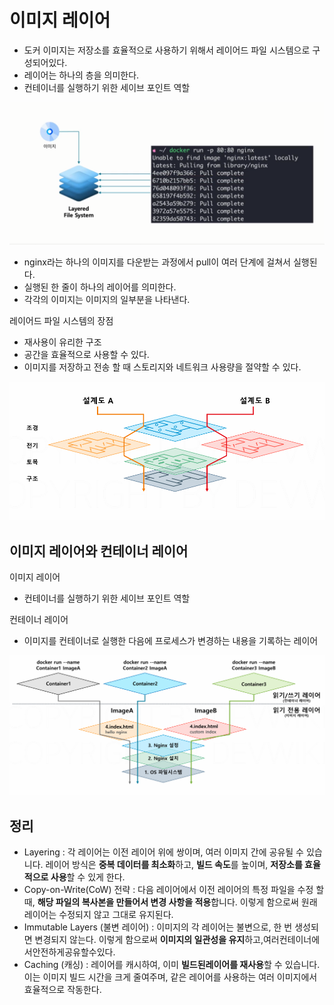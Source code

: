 # 이미지 레이어
- 도커 이미지는 저장소를 효율적으로 사용하기 위해서 레이어드 파일 시스템으로 구성되어있다.
- 레이어는 하나의 층을 의미한다.
- 컨테이너를 실행하기 위한 세이브 포인트 역할

![이미지 레이어](<./images/이미지_레이어.png>)
- nginx라는 하나의 이미지를 다운받는 과정에서 pull이 여러 단계에 걸쳐서 실행된다.
- 실행된 한 줄이 하나의 레이어를 의미한다.
- 각각의 이미지는 이미지의 일부분을 나타낸다.


레이어드 파일 시스템의 장점
- 재사용이 유리한 구조
- 공간을 효율적으로 사용할 수 있다.
- 이미지를 저장하고 전송 할 때 스토리지와 네트워크 사용량을 절약할 수 있다.

![이미지 레이어 예시](<./images/이미지_레이어_예시.png>)

## 이미지 레이어와 컨테이너 레이어
이미지 레이어
- 컨테이너를 실행하기 위한 세이브 포인트 역할

컨테이너 레이어
- 이미지를 컨테이너로 실행한 다음에 프로세스가 변경하는 내용을 기록하는 레이어

![이미지 레이어와 컨테이너 레이어](<./images/이미지_레이어_컨테이너_레이어.png>)

## 정리
- Layering : 각 레이어는 이전 레이어 위에 쌍이며, 여러 이미지 간에 공유될 수 있습니다. 레이어 방식은 **중복 데이터를 최소화**하고, **빌드 속도**를 높이며, **저장소를 효율적으로 사용**할 수 있게 한다.
- Copy-on-Write(CoW) 전략 : 다음 레이어에서 이전 레이어의 특정 파일을 수정 할 때, **해당 파일의 복사본을 만들어서 변경 사항을 적용**합니다. 이렇게 함으로써 원래 레이어는 수정되지 않고 그대로 유지된다.
- Immutable Layers (불변 레이어) : 이미지의 각 레이어는 불변으로, 한 번 생성되면 변경되지 않는다. 이렇게 함으로써 **이미지의 일관성을 유지**하고,여러컨테이너에서안전하게공유할수있다. 
- Caching (캐싱) : 레이어를 캐시하여, 이미 **빌드된레이어를 재사용**할 수 있습니다. 이는 이미지 빌드 시간을 크게 줄여주며, 같은 레이어를 사용하는 여러 이미지에서효율적으로 작동한다.